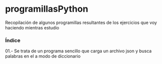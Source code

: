 # programillasPython
Recopilación de algunos programillas resultantes de los ejercicios que voy haciendo mientras estudio

### Índice

01.- Se trata de un programa sencillo que carga un archivo json y busca palabras en el a modo de diccionario
